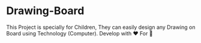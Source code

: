 # Drawing-Board
This Project is specially for Children, They can easily design any Drawing on Board using Technology (Computer). 
Develop with ❤️ For 🧒
